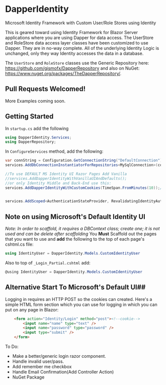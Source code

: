 # DapperIdentity
Microsoft Identity Framework with Custom User/Role Stores using Identity

This is geared toward using Identity Framework for Blazor Server applications where you are using Dapper for data access.
The UserStore and RoleStore data access layer classes have been customized to use Dapper. They are in no-way complete. All of the underlying Identity Logic is unchanged, only they way Identity accesses the data in a database.

The `UserStore` and `RoleStore` classes use the Generic Repository here:
https://github.com/gismofx/DapperRepository and also on NuGet: https://www.nuget.org/packages/TheDapperRepository/.

## Pull Requests Welcomed!

More Examples coming soon.

## Getting Started
In `startup.cs` add the following
```c#
using DapperIdentity.Services;
using DapperRepository;
```

In `ConfigureServices` method, add the following:
```c#
var connString = Configuration.GetConnectionString("DefaultConnection");
services.AddDbConnectionInstantiatorForRepositories<MySqlConnection>(connString);

//To use DEFAULT MS Identity UI Razor Pages Add Vanilla
//services.AddDapperIdentityWithVanillaUIAndDefaults();
//or only Identity Middle and Back-End use this:
services.AddDapperIdentityWithCustomCookies(TimeSpan.FromMinutes(10));//Or however long you want login cookie to last

 
services.AddScoped<AuthenticationStateProvider, RevalidatingIdentityAuthenticationStateProvider<DapperIdentity.Models.CustomIdentityUser>>();
```

## Note on using Microsoft's Default Identity UI
*Note: In order to scaffold, it requires a DBContext class; create one; it is not used and can be delete after scaffolding*
You **Must** Scaffold out the pages that you want to use and **add** the following to the top of each page's cshtml.cs file:  
```c#
using IdentityUser = DapperIdentity.Models.CustomIdentityUser
```

Also to top of `_Login_Partial.cshtml` add:  
```c#
@using IdentityUser = DapperIdentity.Models.CustomIdentityUser
```

## Alternative Start To Microsoft's Default UI##
Logging in requires an HTTP POST so the cookies can created.
Here's a simple HTML form section which you can use for logging in which you can put on any page in Blazor:

```html
    <form action="Identity/Login" method="post"><!--cookie-->
        <input name="name" type="text" />
        <input name="password" type="password" />
        <input type="submit" />
    </form> 
```



To Do:
* Make a better/generic login razor component. 
* Handle invalid user/pass. 
* Add remember me checkbox
* Handle Email Confirmation(Add Controller Action)
* NuGet Package
